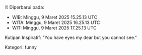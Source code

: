 ⏰ Diperbarui pada:
- WIB: Minggu, 9 Maret 2025 15.25.13 UTC
- WITA: Minggu, 9 Maret 2025 16.25.13 UTC
- WIT: Minggu, 9 Maret 2025 17.25.13 UTC

Kutipan Inspiratif:
"You have eyes my dear but you cannot see."


Kategori: funny

